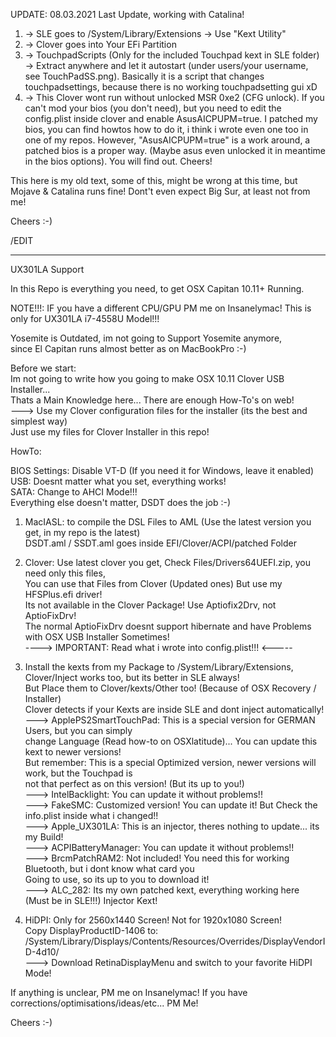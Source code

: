 UPDATE: 08.03.2021
Last Update, working with Catalina!
1. -> SLE goes to /System/Library/Extensions -> Use "Kext Utility"
2. -> Clover goes into Your EFi Partition
3. -> TouchpadScripts (Only for the included Touchpad kext in SLE folder) -> Extract anywhere and let it autostart (under users/your username, see TouchPadSS.png). Basically it is a script that changes touchpadsettings, because there is no working touchpadsetting gui xD
4. -> This Clover wont run without unlocked MSR 0xe2 (CFG unlock). If you can't mod your bios (you don't need), but you need to edit the config.plist inside clover and enable AsusAICPUPM=true. I patched my bios, you can find howtos how to do it, i think i wrote even one too in one of my repos. However, "AsusAICPUPM=true" is a work around, a patched bios is a proper way. (Maybe asus even unlocked it in meantime in the bios options). You will find out. Cheers!


This here is my old text, some of this, might be wrong at this time, but Mojave & Catalina runs fine! Dont't even expect Big Sur, at least not from me!

Cheers :-)

/EDIT

-----------------------------------

UX301LA Support

In this Repo is everything you need, to get OSX Capitan 10.11+ Running.

NOTE!!!: IF you have a different CPU/GPU PM me on Insanelymac! This is only for UX301LA i7-4558U Model!!!

Yosemite is Outdated, im not going to Support Yosemite anymore,<br />
since El Capitan runs almost better as on MacBookPro :-)

Before we start:<br />
		Im not going to write how you going to make OSX 10.11 Clover USB Installer...<br />
		Thats a Main Knowledge here... There are enough How-To's on web!<br />
		---> Use my Clover configuration files for the installer (its the best and simplest way)<br />
			 Just use my files for Clover Installer in this repo!<br />


HowTo:

BIOS Settings:
		Disable VT-D (If you need it for Windows, leave it enabled)<br />
		USB: Doesnt matter what you set, everything works!<br />
		SATA: Change to AHCI Mode!!!<br />
		Everything else doesn't matter, DSDT does the job :-)<br />

1. MacIASL: to compile the DSL Files to AML (Use the latest version you get, in my repo is the latest)<br />
		DSDT.aml / SSDT.aml goes inside EFI/Clover/ACPI/patched Folder<br />

2. Clover: Use latest clover you get, Check Files/Drivers64UEFI.zip, you need only this files,<br />
        You can use that Files from Clover (Updated ones) But use my HFSPlus.efi driver!<br />
        Its not available in the Clover Package! Use Aptiofix2Drv, not AptioFixDrv!<br />
        The normal AptioFixDrv doesnt support hibernate and have Problems with OSX USB Installer Sometimes!<br />
        ----> IMPORTANT: Read what i wrote into config.plist!!! <-----<br />
        
3. Install the kexts from my Package to /System/Library/Extensions,<br />
		Clover/Inject works too, but its better in SLE always!<br />
		But Place them to Clover/kexts/Other too! (Because of OSX Recovery / Installer)<br />
		Clover detects if your Kexts are inside SLE and dont inject automatically!<br />
		---> ApplePS2SmartTouchPad: This is a special version for GERMAN Users, but you can simply<br />
		change Language (Read how-to on OSXlatitude)... You can update this kext to newer versions!<br />
		But remember: This is a special Optimized version, newer versions will work, but the Touchpad is<br />
		not that perfect as on this version! (But its up to you!)<br />
		---> IntelBacklight: You can update it without problems!!<br />
		---> FakeSMC: Customized version! You can update it! But Check the info.plist inside what i changed!!<br />
		---> Apple_UX301LA: This is an injector, theres nothing to update... its my Build!<br />
		---> ACPIBatteryManager: You can update it without problems!!<br />
		---> BrcmPatchRAM2: Not included! You need this for working Bluetooth, but i dont know what card you<br />
							Going to use, so its up to you to download it!<br />
		---> ALC_282: Its my own patched kext, everything working here (Must be in SLE!!!) Injector Kext!<br />

4. HiDPI: Only for 2560x1440 Screen! Not for 1920x1080 Screen!<br />
		Copy DisplayProductID-1406 to: /System/Library/Displays/Contents/Resources/Overrides/DisplayVendorID-4d10/<br />
		---> Download RetinaDisplayMenu and switch to your favorite HiDPI Mode!<br />
		
		
If anything is unclear, PM me on Insanelymac! If you have corrections/optimisations/ideas/etc... PM Me!<br />


Cheers :-)
